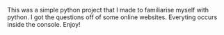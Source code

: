 This was a simple python project that I made to familiarise myself with python.
I got the questions off of some online websites.
Everyting occurs inside the console.
Enjoy!
